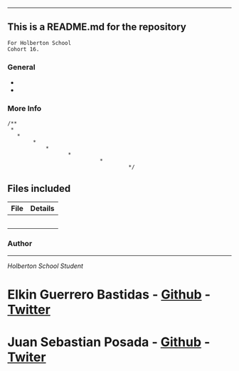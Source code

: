 #
***
## This is a README.md for the repository
```
For Holberton School
Cohort 16.
```
### General
*
*

### More Info


```
/**
 *
   *
        *
	        *
		           *
			                 *
					                  */

```

## Files included

| File                 | Details                                    |
|--------------------- | ------------------------------------------ |
| [](./a) |            |
| [](./b) |            |
| [](./c) |            |
| [](./)  |            |
| [](./)  |            |

### Author
***
*Holberton School Student*
# Elkin Guerrero Bastidas - [Github](https://github.com/elkinguerrero007) - [Twitter]()
# Juan Sebastian Posada  - [Github](https://github.com/Juansepo13) - [Twiter](https://twitter.com/@JuanSeb35904130)

